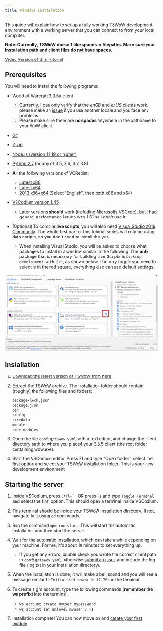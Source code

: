 ```yaml
---
title: Windows Installation
---
```


This guide will explain how to set up a fully working TSWoW development environment with a working server that you can connect to from your local computer.

**Note: Currently, TSWoW doesn't like spaces in filepaths. Make sure your installation path and client files do not have spaces.**

[Video Version of this Tutorial](https://youtu.be/OApiAnrTJ78)

## Prerequisites

You will need to install the following programs:

- World of Warcraft 3.3.5a client 
    - Currently, I can only verify that the _enGB_ and _enUS_ clients work, please make an [issue](https://github.com/tswow/tswow/issues) if you use another locale and you face any problems. 
    - Please make sure there are **no spaces** anywhere in the pathname to your WoW client.

- [Git](https://github.com/git-for-windows/git/releases/download/v2.30.0.windows.1/Git-2.30.0-64-bit.exe)

- [7-zip](https://www.7-zip.org/a/7z1900-x64.exe)

- [Node.js (version 12.19 or higher)](https://nodejs.org/dist/v14.15.1/node-v14.15.1-x64.msi)

- [Python 2.7](https://www.python.org/ftp/python/2.7.2/python-2.7.2.amd64.msi) (or any of 3.5, 3.6, 3.7, 3.8)

- **All** the following versions of VCRedist:
    - [Latest x86](https://aka.ms/vs/16/release/vc_redist.x86.exe)
    - [Latest x64](https://aka.ms/vs/16/release/vc_redist.x64.exe)
    - [2013 x86+x64](https://www.microsoft.com/en-us/download/details.aspx?id=40784) (Select "English", then both x86 and x64)

- [VSCodium version 1.45](https://github.com/VSCodium/vscodium/releases/tag/1.45.1)
    - Later versions **should** work (including Microsofts VSCode), but I had general performance issues with 1.51 so I don't use it.

- (Optional) To compile **live scripts**, you will also need [Visual Studio 2019 Community](https://visualstudio.microsoft.com/downloads/). The whole first part of this tutorial series will only be using data scripts, so you don't need to install this yet.

    - When installing Visual Studio, you will be asked to choose what packages to install in a window similar to the following. The **only** package that is necessary for building Live Scripts is `Desktop development with C++`, as shown below. The only toggle you need to select is in the red square, everything else can use default settings.

![](vs-installer.png)

## Installation

1. [Download the latest version of TSWoW from here](https://github.com/tswow/tswow/releases)

2. Extract the TSWoW archive. The installation folder should contain (roughly) the following files and folders:

    ```
    package-lock.json
    package.json
    bin
    config
    coredata
    modules
    node_modules
    ```
3. Open the file `config/tswow.yaml` with a text editor, and change the client directory path to where you placed your 3.3.5 client (the root folder containing wow.exe).

4. Start the VSCodium editor. Press F1 and type "Open folder", select the first option and select your TSWoW installation folder. This is your new development environment.

## Starting the server

1. Inside VSCodium, press ``Ctrl+` `` OR press `F1` and type `Toggle Terminal` and select the first option. This should open a terminal inside VSCodium.

2. This terminal should be inside your TSWoW installation directory. If not, navigate to it using `cd` commands.

3. Run the command `npm run start`. This will start the automatic installation and then start the server.

4. Wait for the automatic installation, which can take a while depending on your machine. For me, it's about 10 minutes to set everything up.
    - If you get any errors, double check you wrote the correct client path in `config/tswow.yaml`, otherwise [submit an issue](https://github.com/tswow/tswow/issues) and include the log file (log.txt in your installation directory). 

5. When the installation is done, it will make a bell sound and you will see a message similar to ```Initialized tswow in 67.70s``` in the terminal.

6. To create a gm account, type the following commands (**remember the ws prefix**) into the terminal:
    - `ws account create myuser mypassword`
    - `ws account set gmlevel myuser 3 -1`

7. Installation complete! You can now move on and [create your first module](3_YourFirstModule.md)

